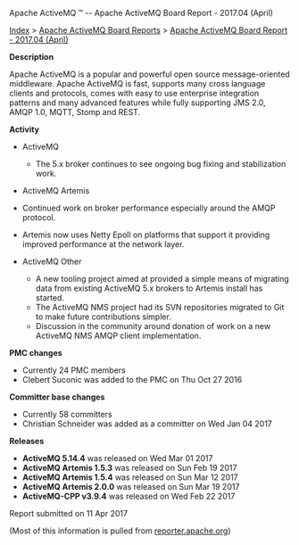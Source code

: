 Apache ActiveMQ ™ -- Apache ActiveMQ Board Report - 2017.04 (April) 

[Index](index.html) > [Apache ActiveMQ Board Reports](apache-activemq-board-reports.html) > [Apache ActiveMQ Board Report - 2017.04 (April)](apache-activemq-board-report-201704-april.html)


**Description**

Apache ActiveMQ is a popular and powerful open source message-oriented middleware. Apache ActiveMQ is fast, supports many cross language clients and protocols, comes with easy to use enterprise integration patterns and many advanced features while fully supporting JMS 2.0, AMQP 1.0, MQTT, Stomp and REST.

**Activity**

*   ActiveMQ
    *   The 5.x broker continues to see ongoing bug fixing and stabilization work.  
        
*   ActiveMQ Artemis
    

*   Continued work on broker performance especially around the AMQP protocol.
    
*   Artemis now uses Netty Epoll on platforms that support it providing improved performance at the network layer.  
    

*   ActiveMQ Other
    *   A new tooling project aimed at provided a simple means of migrating data from existing ActiveMQ 5.x brokers to Artemis install has started.
    *   The ActiveMQ NMS project had its SVN repositories migrated to Git to make future contributions simpler.
    *   Discussion in the community around donation of work on a new ActiveMQ NMS AMQP client implementation.  
        

**PMC changes**

*   Currently 24 PMC members
*   Clebert Suconic was added to the PMC on Thu Oct 27 2016

**Committer base changes**

*   Currently 58 committers
*   Christian Schneider was added as a committer on Wed Jan 04 2017

**Releases**

*   **ActiveMQ 5.14.4** was released on Wed Mar 01 2017
*   **ActiveMQ Artemis 1.5.3** was released on Sun Feb 19 2017
*   **ActiveMQ Artemis 1.5.4** was released on Sun Mar 12 2017
*   **ActiveMQ Artemis 2.0.0** was released on Sun Mar 19 2017
*   **ActiveMQ-CPP v3.9.4** was released on Wed Feb 22 2017

Report submitted on 11 Apr 2017

(Most of this information is pulled from [reporter.apache.org](https://reporter.apache.org/))


